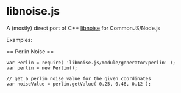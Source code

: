 # libnoise.js

A (mostly) direct port of C++ [libnoise](http://libnoise.sourceforge.net/index.html) for CommonJS/Node.js

Examples:

== Perlin Noise ==

    var Perlin = require( 'libnoise.js/module/generator/perlin' );
    var perlin = new Perlin(); 
 
    // get a perlin noise value for the given coordinates  
    var noiseValue = perlin.getValue( 0.25, 0.46, 0.12 );
